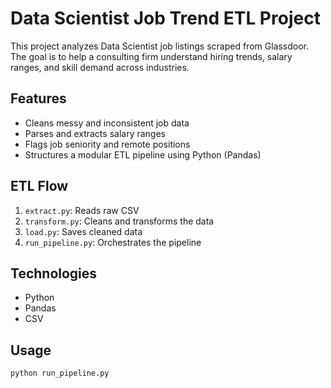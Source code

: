 # Data Scientist Job Trend ETL Project

This project analyzes Data Scientist job listings scraped from Glassdoor. The goal is to help a consulting firm understand hiring trends, salary ranges, and skill demand across industries.

## Features
- Cleans messy and inconsistent job data
- Parses and extracts salary ranges
- Flags job seniority and remote positions
- Structures a modular ETL pipeline using Python (Pandas)

## ETL Flow
1. `extract.py`: Reads raw CSV
2. `transform.py`: Cleans and transforms the data
3. `load.py`: Saves cleaned data
4. `run_pipeline.py`: Orchestrates the pipeline

## Technologies
- Python
- Pandas
- CSV

## Usage
```bash
python run_pipeline.py
